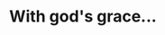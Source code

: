 ---
pid: pt149
title: With god's grace...
location_transcription: 2nd street indiana. in North Philly close to the bridge.
coordinates: "[-75.133905, 39.995946]"
zipcode: '19133'
gen_neighborhood: North Philadelphia
neighborhood: Fairhill,North Philadelphia
outside_phl: 
age: '39'
age_range: 30-39
instagram: 
image_file_name: pt_149.jpg
proposal_transcription: Road to recovery with the Lord's power and grace
topic: Religion,Uplifting
topic_summary: 0, 0
type: Other No Form
keywords_other: 
credit: Anibal Rodriguez
image_labels: 
twitter: 
facebook: 
permalink: "/monuments/pt149/"
layout: item-page
---